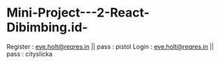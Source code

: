 # Mini-Project---2-React-Dibimbing.id-
Register : eve.holt@reqres.in || pass : pistol Login    : eve.holt@reqres.in || pass : cityslicka 

